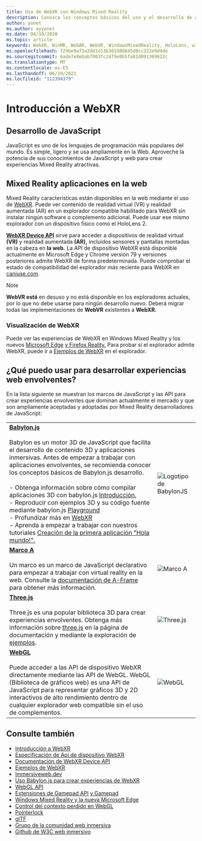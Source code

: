 ```yaml
---
title: Uso de WebXR con Windows Mixed Reality
description: Conozca los conceptos básicos del uso y el desarrollo de aplicaciones WebXR que se ejecutan Windows Mixed Reality cascos envolventes.
author: yonet
ms.author: ayyonet
ms.date: 04/10/2020
ms.topic: article
keywords: WebXR, WinMR, WebAR, WebVR, WindowsMixedReality, HoloLens, windows mixed reality, web vr, web xr, web mr, web ar, 360, 360 video, 360 videos, 360 photo, 360 photos, 360 content, immersive web, immersiveweb, IW
ms.openlocfilehash: f29be9af3a2dd1d13b301988845d0cc322e9d4de
ms.sourcegitcommit: 6ade7e8ebab7003fc24f9e0b5fa81d091369622c
ms.translationtype: MT
ms.contentlocale: es-ES
ms.lasthandoff: 06/19/2021
ms.locfileid: "112394379"
---
```

# <a name="webxr-overview"></a>Introducción a WebXR

## <a name="javascript-development"></a>Desarrollo de JavaScript

JavaScript es uno de los lenguajes de programación más populares del mundo. Es simple, ligero y se usa ampliamente en la Web. Aproveche la potencia de sus conocimientos de JavaScript y web para crear experiencias Mixed Reality atractivas.

## <a name="mixed-reality-applications-on-the-web"></a>Mixed Reality aplicaciones en la web

Mixed Reality características están disponibles en la web mediante el uso de [WebXR](webxr-overview.md). Puede ver contenido de realidad virtual (VR) y realidad aumentada (AR) en un explorador compatible habilitado para WebXR sin instalar ningún software o complemento adicional. Puede usar ese mismo explorador con un dispositivo físico como el HoloLens 2.

[**WebXR Device API**](https://www.w3.org/TR/webxr/) sirve para acceder a dispositivos de realidad virtual **(VR)** y realidad aumentada **(AR),** incluidos sensores y pantallas montadas en la cabeza en **la web.**   La API de dispositivo WebXR está disponible actualmente en Microsoft Edge y Chrome versión 79 y versiones posteriores admite WebXR de forma predeterminada. Puede comprobar el estado de compatibilidad del explorador más reciente para WebXR en [caniuse.com](https://caniuse.com/#search=webxr).

> [!NOTE]
> **WebVR está** en desuso y no está disponible en los exploradores actuales, por lo que no debe usarse para ningún desarrollo nuevo. Deberá migrar todas las implementaciones de **WebVR** existentes a **WebXR.**

### <a name="viewing-webxr"></a>Visualización de WebXR

Puede ver las experiencias de WebXR en Windows Mixed Reality y los nuevos [Microsoft Edge](../../whats-new/new-microsoft-edge.md) [y Firefox Reality.](https://mixedreality.mozilla.org/firefox-reality/)
Para probar si el explorador admite WebXR, puede ir a [Ejemplos de WebXR](https://immersive-web.github.io/webxr-samples/) en el explorador.

## <a name="what-can-i-use-to-develop-immersive-web-experiences"></a>¿Qué puedo usar para desarrollar experiencias web envolventes?

En la lista siguiente se muestran los marcos de JavaScript y las API para crear experiencias envolventes que dominan actualmente el mercado y que son ampliamente aceptadas y adoptadas por Mixed Reality desarrolladores de JavaScript:

|  |  |
| --- | --- |
|[**Babylon.js**](https://doc.babylonjs.com/)<br/><br/> Babylon es un motor 3D de JavaScript que facilita el desarrollo de contenido 3D y aplicaciones inmersivas. Antes de empezar a trabajar con aplicaciones envolventes, se recomienda conocer los conceptos básicos de Babylon.js desarrollo.<br/><br/>- Obtenga información sobre cómo compilar aplicaciones 3D con babylon.js [Introducción.](https://doc.babylonjs.com/start)<br/>- Reproducir con ejemplos 3D y su código fuente mediante babylon.js [Playground](https://doc.babylonjs.com/examples/)<br/>- Profundizar más en [WebXR](https://doc.babylonjs.com/divingDeeper/webXR)<br/>- Aprenda a empezar a trabajar con nuestros tutoriales [Creación de la primera aplicación "Hola mundo!".](tutorials/babylonjs-webxr-helloworld/introduction-01.md)|![Logotipo de BabylonJS](images/babylon.js.example.png) |
|[**Marco A**](https://aframe.io/) <br/><br/>Un marco es un marco de JavaScript declarativo para empezar a trabajar con virtual reality en la web. Consulte la [documentación de A-Frame](https://aframe.io/docs/1.2.0/introduction/) para obtener más información. |![Marco A](images/a-frame.example.png)  |
|[**Three.js**](https://threejs.org) <br/><br/>Three.js es una popular biblioteca 3D para crear experiencias envolventes. Obtenga más información sobre [three.js](https://threejs.org/docs/index.html#manual/en/introduction/Creating-a-scene) en la página de documentación y mediante la exploración de [ejemplos](https://threejs.org/examples/#webgl_animation_cloth). |![Three.js](images/three.js.example.png)  |
|[**WebGL**](https://developer.mozilla.org/en-US/docs/Web/API/WebGL_API)  <br/><br/>Puede acceder a las API de dispositivo WebXR directamente mediante las API de WebGL. WebGL (Biblioteca de gráficos web) es una API de JavaScript para representar gráficos 3D y 2D interactivos de alto rendimiento dentro de cualquier explorador web compatible sin el uso de complementos. |![WebGL](images/webgl.example.png)  |

## <a name="see-also"></a>Consulte también

* [Introducción a WebXR](webxr-overview.md)
* [Especificación de Api de dispositivo WebXR](https://immersive-web.github.io/webxr/)
* [Documentación de WebXR Device API](https://developer.mozilla.org/en-US/docs/Web/API/WebXR_Device_API)
* [Ejemplos de WebXR](https://immersive-web.github.io/webxr-samples/)
* [Immersiveweb.dev](https://immersiveweb.dev/)
* [Uso Babylon.js para crear experiencias de WebXR](https://doc.babylonjs.com/how_to/introduction_to_webxr)
* [WebGL API](/previous-versions/windows/internet-explorer/ie-developer/dev-guides/bg182648(v=vs.85))
* [Extensiones de Gamepad API](https://msdn.microsoft.com/library/dn743630(v=vs.85).aspx) [y Gamepad](https://w3c.github.io/gamepad/extensions.html)
* [Windows Mixed Reality y la nueva Microsoft Edge](../../whats-new/new-microsoft-edge.md)
* [Control del contexto perdido en WebGL](https://www.khronos.org/webgl/wiki/HandlingContextLost)
* [Pointerlock](https://www.w3.org/TR/pointerlock/)
* [glTF](https://www.khronos.org/gltf)
* [Grupo de la comunidad web inmersiva](https://www.w3.org/community/immersive-web/)
* [Github de W3C web inmersivo](https://github.com/immersive-web)
